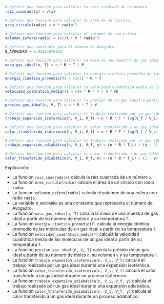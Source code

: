 ```julia
# Definir una función para calcular la raíz cuadrada de un número.
raiz_cuadrada(x) = √(x)

# Definir una función para calcular el área de un círculo.
area_circulo(radio) = π * radio^2

# Definir una función para calcular el volumen de una esfera.
volumen_esfera(radio) = (4/3) * π * radio^3

# Definir una constante para el número de Avogadro.
N_AVOGADRO = 6.02214076e23

# Definir una función para calcular la masa de una muestra de gas ideal a partir de su número de moles y su temperatura.
masa_gas_ideal(n, T) = n * R * T / P

# Definir una función para calcular la energía cinética promedio de las moléculas de un gas ideal a partir de su temperatura.
energia_cinetica_promedio(T) = (3/2) * R * T

# Definir una función para calcular la velocidad cuadrática media de las moléculas de un gas ideal a partir de su temperatura.
velocidad_cuadratica_media(T) = √(8 * R * T / π * M)

# Definir una función para calcular la presión de un gas ideal a partir de su número de moles, su volumen y su temperatura.
presion_gas_ideal(n, V, T) = n * R * T / V

# Definir una función para calcular el trabajo realizado por un gas ideal durante una expansión isotérmica.
trabajo_expansión_isotermica(n, V_i, V_f) = n * R * T * log(V_f / V_i)

# Definir una función para calcular el calor transferido a un gas ideal durante un proceso isotérmico.
calor_transferido_isotermico(n, V_i, V_f) = n * R * T * log(V_f / V_i)

# Definir una función para calcular el trabajo realizado por un gas ideal durante una expansión adiabática.
trabajo_expansión_adiabática(n, V_i, V_f, γ) = (n * R * T_i) / (γ - 1) * (1 - (V_f / V_i)^(γ - 1))

# Definir una función para calcular el calor transferido a un gas ideal durante un proceso adiabático.
calor_transferido_adiabático(n, V_i, V_f, γ) = (n * R * T_i) / (1 - γ) * (1 - (V_f / V_i)^(1 - γ))
```

Explicación:

* La función `raiz_cuadrada(x)` calcula la raíz cuadrada de un número `x`.
* La función `area_circulo(radio)` calcula el área de un círculo con radio `radio`.
* La función `volumen_esfera(radio)` calcula el volumen de una esfera con radio `radio`.
* La variable `N_AVOGADRO` es una constante que representa el número de Avogadro.
* La función `masa_gas_ideal(n, T)` calcula la masa de una muestra de gas ideal a partir de su número de moles `n` y su temperatura `T`.
* La función `energia_cinetica_promedio(T)` calcula la energía cinética promedio de las moléculas de un gas ideal a partir de su temperatura `T`.
* La función `velocidad_cuadratica_media(T)` calcula la velocidad cuadrática media de las moléculas de un gas ideal a partir de su temperatura `T`.
* La función `presion_gas_ideal(n, V, T)` calcula la presión de un gas ideal a partir de su número de moles `n`, su volumen `V` y su temperatura `T`.
* La función `trabajo_expansión_isotermica(n, V_i, V_f)` calcula el trabajo realizado por un gas ideal durante una expansión isotérmica.
* La función `calor_transferido_isotermico(n, V_i, V_f)` calcula el calor transferido a un gas ideal durante un proceso isotérmico.
* La función `trabajo_expansión_adiabática(n, V_i, V_f, γ)` calcula el trabajo realizado por un gas ideal durante una expansión adiabática.
* La función `calor_transferido_adiabático(n, V_i, V_f, γ)` calcula el calor transferido a un gas ideal durante un proceso adiabático.